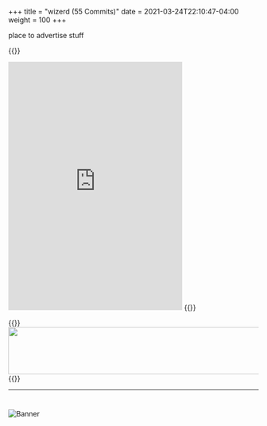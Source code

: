 +++
title = "wizerd (55 Commits)"
date =  2021-03-24T22:10:47-04:00
weight = 100
+++

place to advertise stuff

{{<rawhtml>}}
<iframe src="https://discord.com/widget?id=825893632585498634&theme=dark" width="350" height="500" allowtransparency="true" frameborder="0" sandbox="allow-popups allow-popups-to-escape-sandbox allow-same-origin allow-scripts"></iframe>
{{</rawhtml>}}

{{<rawhtml>}}
<a href="https://www.gametracker.com/server_info/135.148.31.93:27015/" target="_blank"><img src="https://cache.gametracker.com/server_info/135.148.31.93:27015/b_560_95_1.png" border="0" width="560" height="95" alt=""/></a>
{{</rawhtml>}}

---
#
![Banner](/images/fishy.gif)